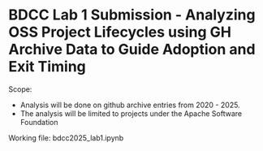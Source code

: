 # BDCC Lab 1 Submission - Analyzing OSS Project Lifecycles using GH Archive Data to Guide Adoption and Exit Timing

Scope: 
<ul>
<li>Analysis will be done on github archive entries from 2020 - 2025.</li>
<li>The analysis will be limited to projects under the Apache Software Foundation</li>
</ul>

Working file:
bdcc2025_lab1.ipynb
